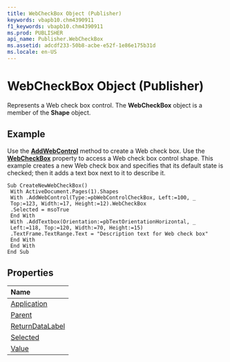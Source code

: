 ```yaml
---
title: WebCheckBox Object (Publisher)
keywords: vbapb10.chm4390911
f1_keywords: vbapb10.chm4390911
ms.prod: PUBLISHER
api_name: Publisher.WebCheckBox
ms.assetid: adcdf233-50b8-acbe-e52f-1e86e175b31d
ms.locale: en-US
---
```



# WebCheckBox Object (Publisher)

Represents a Web check box control. The  **WebCheckBox** object is a member of the **Shape** object.
 


## Example

Use the  **[AddWebControl](shapes.addwebcontrol-method-publisher.md)** method to create a Web check box. Use the **[WebCheckBox](shape.webcheckbox-property-publisher.md)** property to access a Web check box control shape. This example creates a new Web check box and specifies that its default state is checked; then it adds a text box next to it to describe it.
 

 

```
Sub CreateNewWebCheckBox() 
 With ActiveDocument.Pages(1).Shapes 
 With .AddWebControl(Type:=pbWebControlCheckBox, Left:=100, _ 
 Top:=123, Width:=17, Height:=12).WebCheckBox 
 .Selected = msoTrue 
 End With 
 With .AddTextbox(Orientation:=pbTextOrientationHorizontal, _ 
 Left:=118, Top:=120, Width:=70, Height:=15) 
 .TextFrame.TextRange.Text = "Description text for Web check box" 
 End With 
 End With 
End Sub
```


## Properties



|**Name**|
|:-----|
|[Application](webcheckbox.application-property-publisher.md)|
|[Parent](webcheckbox.parent-property-publisher.md)|
|[ReturnDataLabel](webcheckbox.returndatalabel-property-publisher.md)|
|[Selected](webcheckbox.selected-property-publisher.md)|
|[Value](webcheckbox.value-property-publisher.md)|

